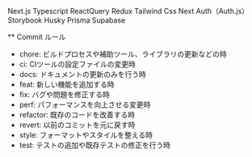 Next.js
Typescript
ReactQuery
Redux
Tailwind Css
Next Auth（Auth.js）
Storybook
Husky
Prisma
Supabase


** Commit ルール
- chore: ビルドプロセスや補助ツール、ライブラリの更新などの時
- ci: CIツールの設定ファイルの変更時
- docs: ドキュメントの更新のみを行う時
- feat: 新しい機能を追加する時
- fix: バグや問題を修正する時
- perf: パフォーマンスを向上させる変更時
- refactor: 既存のコードを改善する時
- revert: 以前のコミットを元に戻す時
- style: フォーマットやスタイルを整える時
- test: テストの追加や既存テストの修正を行う時